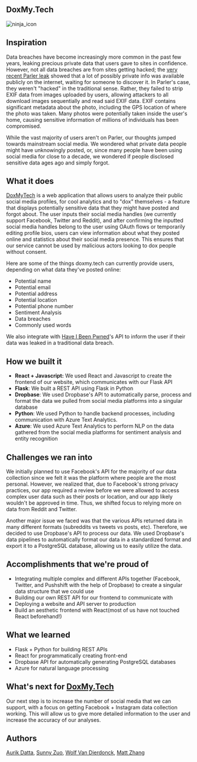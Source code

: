 ## DoxMy.Tech
![ninja_icon](https://github.com/mzhang/doxmytech/blob/main/client/src/assets/icon512.png)

## Inspiration
Data breaches have become increasingly more common in the past few years, leaking precious private data that users gave to sites in confidence. However, not all data breaches are from sites getting hacked; the [very recent Parler leak](https://www.techradar.com/news/massive-parler-data-leak-exposes-millions-of-posts-messages-and-videos) showed that a lot of possibly private info was available publicly on the internet, waiting for someone to discover it. In Parler's case, they weren't "hacked" in the traditional sense. Rather, they failed to strip EXIF data from images uploaded by users, allowing attackers to all download images sequentially and read said EXIF data. EXIF contains significant metadata about the photo, including the GPS location of where the photo was taken. Many photos were potentially taken inside the user's home, causing sensitive information of millions of individuals has been compromised.

While the vast majority of users aren't on Parler, our thoughts jumped towards mainstream social media. We wondered what private data people might have unknowingly posted, or, since many people have been using social media for close to a decade, we wondered if people disclosed sensitive data ages ago and simply forgot.

## What it does
[DoxMyTech](https://doxmy.tech) is a web application that allows users to analyze their public social media profiles, for cool analytics and to "dox" themselves - a feature that displays potentially sensitive data that they might have posted and forgot about. The user inputs their social media handles (we currently support Facebook, Twitter and Reddit), and after confirming the inputted social media handles belong to the user using OAuth flows or temporarily editing profile bios, users can view information about what they posted online and statistics about their social media presence. This ensures that our service cannot be used by malicious actors looking to dox people without consent.

Here are some of the things doxmy.tech can currently provide users, depending on what data they've posted online:

- Potential name
- Potential email
- Potential address
- Potential location
- Potential phone number
- Sentiment Analysis
- Data breaches
- Commonly used words

We also integrate with [Have I Been Pwned](https://haveibeenpwned.com/)'s API to inform the user if their data was leaked in a traditional data breach.

## How we built it
- **React + Javascript:** We used React and Javascript to create the frontend of our website, which communicates with our Flask API
- **Flask**: We built a REST API using Flask in Python
- **Dropbase**: We used Dropbase's API to automatically parse, process and format the data we pulled from social media platforms into a singular database
- **Python**: We used Python to handle backend processes, including communication with Azure Text Analytics.
- **Azure**: We used Azure Text Analytics to perform NLP on the data gathered from the social media platforms for sentiment analysis and entity recognition

## Challenges we ran into
We initially planned to use Facebook's API for the majority of our data collection since we felt it was the platform where people are the most personal. However, we realized that, due to Facebook's strong privacy practices, our app required a review before we were allowed to access complex user data such as their posts or location, and our app likely wouldn't be approved in time. Thus, we shifted focus to relying more on data from Reddit and Twitter.

Another major issue we faced was that the various APIs returned data in many different formats (subreddits vs tweets vs posts, etc). Therefore, we decided to use Dropbase's API to process our data. We used Dropbase's data pipelines to automatically format our data in a standardized format and export it to a PostgreSQL database, allowing us to easily utilize the data.

## Accomplishments that we're proud of

- Integrating multiple complex and different APIs together (Facebook, Twitter, and Pushshift with the help of Dropbase) to create a singular data structure that we could use
- Building our own REST API for our frontend to communicate with
- Deploying a website and API server to production
- Build an aesthetic frontend with React(most of us have not touched React beforehand!)

## What we learned
- Flask + Python for building REST APIs
- React for programmatically creating front-end
- Dropbase API for automatically generating PostgreSQL databases
- Azure for natural language processing 

## What's next for [DoxMy.Tech](https://doxmy.tech/)
Our next step is to increase the number of social media that we can support, with a focus on getting Facebook + Instagram data collection working. This will allow us to give more detailed information to the user and increase the accuracy of our analyses.

## Authors
[Aurik Datta](https://github.com/aurik-datta), [Sunny Zuo](https://github.com/sunny-zuo), [Wolf Van Dierdonck](https://github.com/WolfDierdonck), [Matt Zhang](https://github.com/mzhang)
